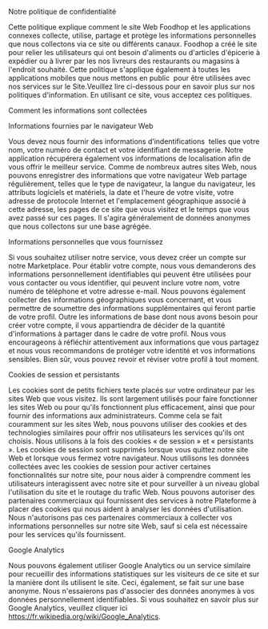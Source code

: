 Notre politique de confidentialité

Cette politique explique comment le site Web Foodhop et les applications connexes collecte, utilise, partage et protège les informations personnelles que nous collectons via ce site ou différents canaux. Foodhop a créé le site pour relier les utilisateurs qui ont besoin d'aliments ou d'articles d'épicerie à expédier ou à livrer par les nos livreurs des restaurants ou magasins à l'endroit souhaité. Cette politique s'applique également à toutes les applications mobiles que nous mettons en public  pour être utilisées avec nos services sur le Site.Veuillez lire ci-dessous pour en savoir plus sur nos politiques d'information. En utilisant ce site, vous acceptez ces politiques.

Comment les informations sont collectées

Informations fournies par le navigateur Web

Vous devez nous fournir des informations d’indentifications  telles que votre nom, votre numéro de contact et votre identifiant de messagerie. Notre application récupérera également vos informations de localisation afin de vous offrir le meilleur service. Comme de nombreux autres sites Web, nous pouvons enregistrer des informations que votre navigateur Web partage régulièrement, telles que le type de navigateur, la langue du navigateur, les attributs logiciels et matériels, la date et l'heure de votre visite, votre adresse de protocole Internet et l'emplacement géographique associé à cette adresse, les pages de ce site que vous visitez et le temps que vous avez passé sur ces pages. Il s'agira généralement de données anonymes que nous collectons sur une base agrégée.

Informations personnelles que vous fournissez

Si vous souhaitez utiliser notre service, vous devez créer un compte sur notre Marketplace. Pour établir votre compte, nous vous demanderons des informations personnellement identifiables qui peuvent être utilisées pour vous contacter ou vous identifier, qui peuvent inclure votre nom, votre numéro de téléphone et votre adresse e-mail. Nous pouvons également collecter des informations géographiques vous concernant, et vous permettre de soumettre des informations supplémentaires qui feront partie de votre profil. Outre les informations de base dont nous avons besoin pour créer votre compte, il vous appartiendra de décider de la quantité d'informations à partager dans le cadre de votre profil. Nous vous encourageons à réfléchir attentivement aux informations que vous partagez et nous vous recommandons de protéger votre identité et vos informations sensibles. Bien sûr, vous pouvez revoir et réviser votre profil à tout moment.

Cookies de session et persistants

Les cookies sont de petits fichiers texte placés sur votre ordinateur par les sites Web que vous visitez. Ils sont largement utilisés pour faire fonctionner les sites Web ou pour qu'ils fonctionnent plus efficacement, ainsi que pour fournir des informations aux administrateurs. Comme cela se fait couramment sur les sites Web, nous pouvons utiliser des cookies et des technologies similaires pour offrir nos utilisateurs les services qu'ils ont choisis. Nous utilisons à la fois des cookies « de session » et « persistants ». Les cookies de session sont supprimés lorsque vous quittez notre site Web et lorsque vous fermez votre navigateur. Nous utilisons les données collectées avec les cookies de session pour activer certaines fonctionnalités sur notre site, pour nous aider à comprendre comment les utilisateurs interagissent avec notre site et pour surveiller à un niveau global l'utilisation du site et le routage du trafic Web. Nous pouvons autoriser des partenaires commerciaux qui fournissent des services à notre Plateforme à placer des cookies qui nous aident à analyser les données d'utilisation. Nous n'autorisons pas ces partenaires commerciaux à collecter vos informations personnelles sur notre site Web, sauf si cela est nécessaire pour les services qu'ils fournissent.

Google Analytics

Nous pouvons également utiliser Google Analytics ou un service similaire pour recueillir des informations statistiques sur les visiteurs de ce site et sur la manière dont ils utilisent le site. Ceci, également, se fait sur une base anonyme. Nous n'essaierons pas d'associer des données anonymes à vos données personnellement identifiables. Si vous souhaitez en savoir plus sur Google Analytics, veuillez cliquer ici https://fr.wikipedia.org/wiki/Google_Analytics.
